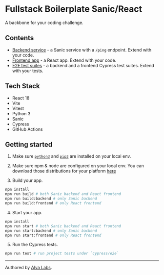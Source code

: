 # Fullstack Boilerplate Sanic/React

A backbone for your coding challenge.

## Contents

- [Backend service](app-sanic) - a Sanic service with a `/ping` endpoint. Extend with your code.
- [Frontend app](app-react) - a React app. Extend with your code.
- [E2E test suites](cypress/e2e) - a backend and a frontend Cypress test suites. Extend with your tests.

## Tech Stack

- React 18
- Vite
- Vitest
- Python 3
- Sanic
- Cypress
- GitHub Actions

## Getting started

1. Make sure [`python3`](https://www.python.org/downloads/) and [`pip3`](https://pip.pypa.io/en/stable/installing/) are installed on your local env.

2. Make sure npm & node are configured on your local env. You can download those distributions for your platform [here](https://nodejs.org/en/download/)

3. Build your app.

```bash
npm install
npm run build # both Sanic backend and React frontend
npm run build:backend # only Sanic backend
npm run build:frontend # only React frontend
```

4. Start your app.

```bash
npm install
npm run start # both Sanic backend and React frontend
npm run start:backend # only Sanic backend
npm run start:frontend # only React frontend
```

5. Run the Cypress tests.

```bash
npm run test # run project tests under `cypress/e2e`
```

---

Authored by [Alva Labs](https://www.alvalabs.io/).
